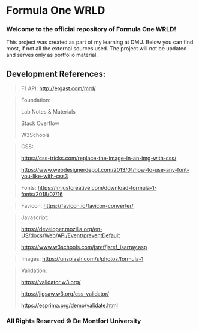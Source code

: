 # Formula One WRLD

### Welcome to the official repository of Formula One WRLD!
This project was created as part of my learning at DMU. Below you can find most, if not all the external sources used.
The project will not be updated and serves only as portfolio material.

## Development References:


> F1 API:
> http://ergast.com/mrd/

> Foundation:
>
> Lab Notes & Materials
>
> Stack Overflow
>
> W3Schools

> CSS:
>
> https://css-tricks.com/replace-the-image-in-an-img-with-css/
>
> https://www.webdesignerdepot.com/2013/01/how-to-use-any-font-you-like-with-css3

> Fonts:
> https://imjustcreative.com/download-formula-1-fonts/2018/07/16

> Favicon:
> https://favicon.io/favicon-converter/

> Javascript:
> 
> https://developer.mozilla.org/en-US/docs/Web/API/Event/preventDefault
> 
> https://www.w3schools.com/jsref/jsref_isarray.asp

> Images:
> https://unsplash.com/s/photos/formula-1

> Validation:
> 
> https://validator.w3.org/
> 
> https://jigsaw.w3.org/css-validator/
> 
> https://esprima.org/demo/validate.html

### All Rights Reserved &copy; De Montfort University
